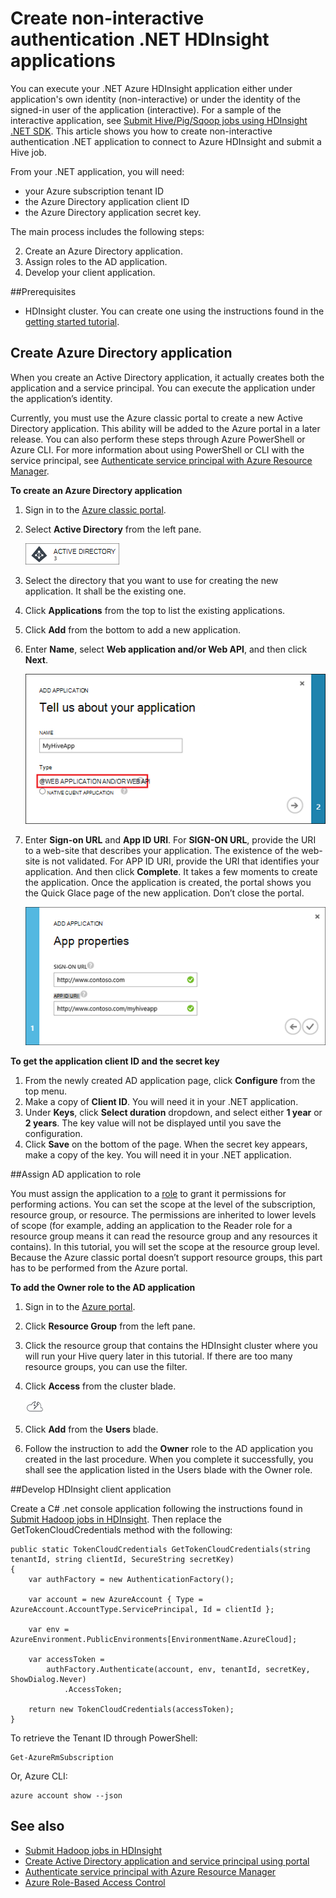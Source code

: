 <properties
    pageTitle="Create non-interactive authentication .NET HDInsight applciations | Microsoft Azure"
    description="Learn how to create non-interactive authentication .NET HDInsight applications."
    editor="cgronlun"
    manager="jhubbard"
    services="hdinsight"
    documentationCenter=""
    tags="azure-portal"
    authors="mumian"/>

<tags
    ms.service="hdinsight"
    ms.workload="big-data"
    ms.tgt_pltfrm="na"
    ms.devlang="na"
    ms.topic="article"
    ms.date="09/02/2016"
    ms.author="jgao"/>

# <a name="create-non-interactive-authentication-net-hdinsight-applications"></a>Create non-interactive authentication .NET HDInsight applications

You can execute your .NET Azure HDInsight application either under application's own identity (non-interactive) or under the identity of the signed-in user of the application (interactive). For a sample of the interactive application, see [Submit Hive/Pig/Sqoop jobs using HDInsight .NET SDK](hdinsight-submit-hadoop-jobs-programmatically.md#submit-hivepigsqoop-jobs-using-hdinsight-net-sdk). This article shows you how to create non-interactive authentication .NET application to connect to Azure HDInsight and submit a Hive job.

From your .NET application, you will need:

- your Azure subscription tenant ID
- the Azure Directory application client ID
- the Azure Directory application secret key.  

The main process includes the following steps:

2. Create an Azure Directory application.
2. Assign roles to the AD application.
3. Develop your client application.


##<a name="prerequisites"></a>Prerequisites

- HDInsight cluster. You can create one using the instructions found in the [getting started tutorial](hdinsight-hadoop-linux-tutorial-get-started.md#create-cluster). 




## <a name="create-azure-directory-application"></a>Create Azure Directory application 
When you create an Active Directory application, it actually creates both the application and a service principal. You can execute the application under the application’s identity.

Currently, you must use the Azure classic portal to create a new Active Directory application. This ability will be added to the Azure portal in a later release. You can also perform these steps through Azure PowerShell or Azure CLI. For more information about using PowerShell or CLI with the service principal, see [Authenticate service principal with Azure Resource Manager](../resource-group-authenticate-service-principal.md).

**To create an Azure Directory application**

1.  Sign in to the [Azure classic portal]( https://manage.windowsazure.com/).
2.  Select **Active Directory** from the left pane.

    ![Azure classic portal active directory](.\media\hdinsight-create-non-interactive-authentication-dotnet-application\active-directory.png)
    
3.  Select the directory that you want to use for creating the new application. It shall be the existing one.
4.  Click **Applications** from the top to list the existing applications.
5.  Click **Add** from the bottom to add a new application.
6.  Enter **Name**, select **Web application and/or Web API**, and then click **Next**.

    ![new azure active directory application](.\media\hdinsight-create-non-interactive-authentication-dotnet-application\hdinsight-add-ad-application.png)

7.  Enter **Sign-on URL** and **App ID URI**. For **SIGN-ON URL**, provide the URI to a web-site that describes your application. The existence of the web-site is not validated. For APP ID URI, provide the URI that identifies your application. And then click **Complete**.
It takes a few moments to create the application.  Once the application is created, the portal shows you the Quick Glace page of the new application. Don’t close the portal. 

    ![new azure active directory application properties](.\media\hdinsight-create-non-interactive-authentication-dotnet-application\hdinsight-add-ad-application-properties.png)

**To get the application client ID and the secret key**

1.  From the newly created AD application page, click **Configure** from the top menu.
2.  Make a copy of **Client ID**. You will need it in your .NET application.
3.  Under **Keys**, click **Select duration** dropdown, and select either **1 year** or **2 years**. The key value will not be displayed until you save the configuration.
4.  Click **Save** on the bottom of the page. When the secret key appears, make a copy of the key. You will need it in your .NET application.

##<a name="assign-ad-application-to-role"></a>Assign AD application to role

You must assign the application to a [role](../active-directory/role-based-access-built-in-roles.md) to grant it permissions for performing actions. You can set the scope at the level of the subscription, resource group, or resource. The permissions are inherited to lower levels of scope (for example, adding an application to the Reader role for a resource group means it can read the resource group and any resources it contains). In this tutorial, you will set the scope at the resource group level.  Because the Azure classic portal doesn’t support resource groups, this part has to be performed from the Azure portal. 

**To add the Owner role to the AD application**

1.  Sign in to the [Azure portal](https://portal.azure.com).
2.  Click **Resource Group** from the left pane.
3.  Click the resource group that contains the HDInsight cluster where you will run your Hive query later in this tutorial. If there are too many resource groups, you can use the filter.
4.  Click **Access** from the cluster blade.

    ![cloud and thunderbolt icon = quickstart](./media/hdinsight-hadoop-create-linux-cluster-portal/quickstart.png)
5.  Click **Add** from the **Users** blade.
6.  Follow the instruction to add the **Owner** role to the AD application you created in the last procedure. When you complete it successfully, you shall see the application listed in the Users blade with the Owner role.


##<a name="develop-hdinsight-client-application"></a>Develop HDInsight client application

Create a C# .net console application following the instructions found in [Submit Hadoop jobs in HDInsight](hdinsight-submit-hadoop-jobs-programmatically.md#submit-hivepigsqoop-jobs-using-hdinsight-net-sdk). Then replace the GetTokenCloudCredentials method with the following:

    public static TokenCloudCredentials GetTokenCloudCredentials(string tenantId, string clientId, SecureString secretKey)
    {
        var authFactory = new AuthenticationFactory();

        var account = new AzureAccount { Type = AzureAccount.AccountType.ServicePrincipal, Id = clientId };

        var env = AzureEnvironment.PublicEnvironments[EnvironmentName.AzureCloud];

        var accessToken =
            authFactory.Authenticate(account, env, tenantId, secretKey, ShowDialog.Never)
                .AccessToken;

        return new TokenCloudCredentials(accessToken);
    }

To retrieve the Tenant ID through PowerShell:

    Get-AzureRmSubscription

Or, Azure CLI:

    azure account show --json

      
## <a name="see-also"></a>See also

- [Submit Hadoop jobs in HDInsight](hdinsight-submit-hadoop-jobs-programmatically.md)
- [Create Active Directory application and service principal using portal](../resource-group-create-service-principal-portal.md)
- [Authenticate service principal with Azure Resource Manager](../resource-group-authenticate-service-principal.md)
- [Azure Role-Based Access Control](../active-directory/role-based-access-control-configure.md)
